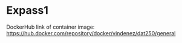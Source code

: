 # Expass1

DockerHub link of container image: https://hub.docker.com/repository/docker/vindenez/dat250/general
